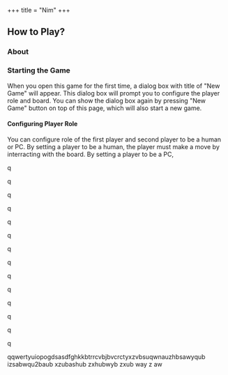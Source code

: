+++
title = "Nim"
+++

## How to Play?

### About

### Starting the Game

When you open this game for the first time, a dialog box with title of  "New Game" will appear. This dialog box will prompt you to configure the player role and board. You can show the dialog box again by pressing "New Game" button on top of this page, which will also start a new game.

#### Configuring Player Role

You can configure role of the first player and second player to be a human or PC. By setting a player to be a human, the player must make a move by interracting with the board. By setting a player to be a PC,  

q

q

q

q

q

q

q

q

q

q

q

q

q

q

qqwertyuiopogdsasdfghkkbtrrcvbjbvcrctyxzvbsuqwnauzhbsawyqub izsabwqu2baub xzubashub zxhubwyb zxub way z aw
